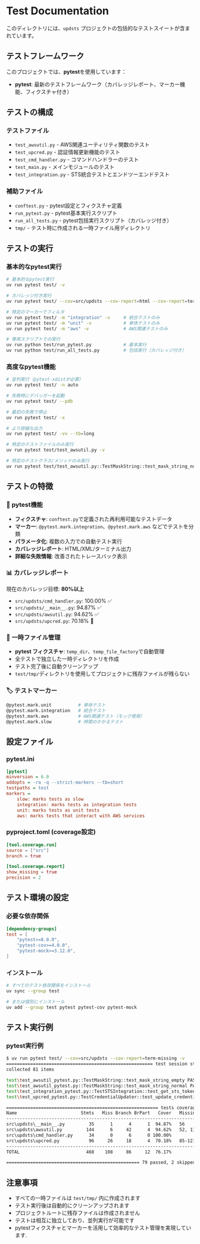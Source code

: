 # Test Documentation

このディレクトリには、`updsts` プロジェクトの包括的なテストスイートが含まれています。

## テストフレームワーク

このプロジェクトでは、**pytest**を使用しています：

- **pytest**: 最新のテストフレームワーク（カバレッジレポート、マーカー機能、フィクスチャ付き）

## テストの構成

### テストファイル

- `test_awsutil.py` - AWS関連ユーティリティ関数のテスト
- `test_upcred.py` - 認証情報更新機能のテスト
- `test_cmd_handler.py` - コマンドハンドラーのテスト
- `test_main.py` - メインモジュールのテスト
- `test_integration.py` - STS統合テストとエンドツーエンドテスト

### 補助ファイル

- `conftest.py` - pytest設定とフィクスチャ定義
- `run_pytest.py` - pytest基本実行スクリプト
- `run_all_tests.py` - pytest包括実行スクリプト（カバレッジ付き）
- `tmp/` - テスト時に作成される一時ファイル用ディレクトリ

## テストの実行

### 基本的なpytest実行

```bash
# 基本的なpytest実行
uv run pytest test/ -v

# カバレッジ付き実行
uv run pytest test/ --cov=src/updsts --cov-report=html --cov-report=term-missing

# 特定のマーカーでフィルタ
uv run pytest test/ -m "integration" -v     # 統合テストのみ
uv run pytest test/ -m "unit" -v            # 単体テストのみ
uv run pytest test/ -m "aws" -v             # AWS関連テストのみ

# 専用スクリプトでの実行
uv run python test/run_pytest.py            # 基本実行
uv run python test/run_all_tests.py         # 包括実行（カバレッジ付き）
```

### 高度なpytest機能

```bash
# 並列実行（pytest-xdistが必要）
uv run pytest test/ -n auto

# 失敗時にデバッガーを起動
uv run pytest test/ --pdb

# 最初の失敗で停止
uv run pytest test/ -x

# より詳細な出力
uv run pytest test/ -vv --tb=long

# 特定のテストファイルのみ実行
uv run pytest test/test_awsutil.py -v

# 特定のテストクラス/メソッドのみ実行
uv run pytest test/test_awsutil.py::TestMaskString::test_mask_string_normal -v
```

## テストの特徴

### 🚀 **pytest機能**

- **フィクスチャ**: `conftest.py`で定義された再利用可能なテストデータ
- **マーカー**: `@pytest.mark.integration`、`@pytest.mark.aws` などでテストを分類
- **パラメータ化**: 複数の入力での自動テスト実行
- **カバレッジレポート**: HTML/XML/ターミナル出力
- **詳細な失敗情報**: 改善されたトレースバック表示

### 📊 **カバレッジレポート**

現在のカバレッジ目標: **80%以上**

- `src/updsts/cmd_handler.py`: 100.00% ✅
- `src/updsts/__main__.py`: 94.87% ✅
- `src/updsts/awsutil.py`: 94.62% ✅
- `src/updsts/upcred.py`: 70.18% 🔶

### 🔧 **一時ファイル管理**

- **pytest フィクスチャ**: `temp_dir`、`temp_file_factory`で自動管理
- 全テストで独立した一時ディレクトリを作成
- テスト完了後に自動クリーンアップ
- `test/tmp/`ディレクトリを使用してプロジェクトに残存ファイルが残らない

### 🏷️ **テストマーカー**

```bash
@pytest.mark.unit          # 単体テスト
@pytest.mark.integration   # 統合テスト
@pytest.mark.aws           # AWS関連テスト（モック使用）
@pytest.mark.slow          # 時間のかかるテスト
```

## 設定ファイル

### pytest.ini

```ini
[pytest]
minversion = 6.0
addopts = -ra -q --strict-markers --tb=short
testpaths = test
markers =
    slow: marks tests as slow
    integration: marks tests as integration tests
    unit: marks tests as unit tests
    aws: marks tests that interact with AWS services
```

### pyproject.toml (coverage設定)

```toml
[tool.coverage.run]
source = ["src"]
branch = true

[tool.coverage.report] 
show_missing = true
precision = 2
```

## テスト環境の設定

### 必要な依存関係

```toml
[dependency-groups]
test = [
    "pytest>=8.0.0",
    "pytest-cov>=4.0.0", 
    "pytest-mock>=3.12.0",
]
```

### インストール

```bash
# すべてのテスト依存関係をインストール
uv sync --group test

# または個別にインストール
uv add --group test pytest pytest-cov pytest-mock
```

## テスト実行例

### pytest実行例

```bash
$ uv run pytest test/ --cov=src/updsts --cov-report=term-missing -v
======================================================= test session starts =======================================================
collected 81 items

test\test_awsutil_pytest.py::TestMaskString::test_mask_string_empty PASSED                                               [  1%]
test\test_awsutil_pytest.py::TestMaskString::test_mask_string_normal PASSED                                              [  2%]
test\test_integration_pytest.py::TestSTSIntegration::test_get_sts_token_success PASSED                                   [ 98%]
test\test_upcred_pytest.py::TestCredentialUpdater::test_update_credential_file_cleans_up_temp_files PASSED              [100%]

========================================================= tests coverage ==========================================================
Name                        Stmts   Miss Branch BrPart   Cover   Missing
------------------------------------------------------------------------
src\updsts\__main__.py         35      1      4      1  94.87%   56
src\updsts\awsutil.py         144      6     42      4  94.62%   52, 116, 156, 222-223, 252->247, 256
src\updsts\cmd_handler.py      34      0      6      0 100.00%
src\updsts\upcred.py           96     26     18      4  70.18%   85-121, 123->154, 162
------------------------------------------------------------------------
TOTAL                         468    108     86     12  76.17%

================================================== 79 passed, 2 skipped in 2.35s ==================================================
```

## 注意事項

- すべての一時ファイルは `test/tmp/` 内に作成されます
- テスト実行後は自動的にクリーンアップされます
- プロジェクトルートに残存ファイルは作成されません
- テストは相互に独立しており、並列実行が可能です
- pytestフィクスチャとマーカーを活用して効率的なテスト管理を実現しています.
